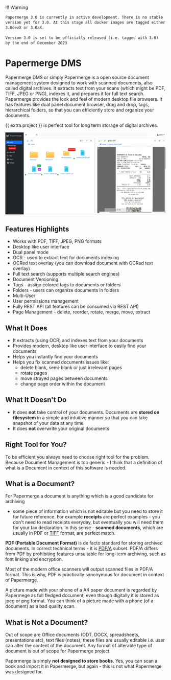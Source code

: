 !!! Warning

    Papermerge 3.0 is currently in active development. There is no stable
    version yet for 3.0. At this stage all docker images are tagged either
    3.0devX or 3.0aX.

    Version 3.0 is set to be officially released (i.e. tagged with 3.0)
    by the end of December 2023


# Papermerge DMS

Papermerge DMS or simply Papermerge is a open source document management system
designed to work with scanned documents, also called digital archives. It
extracts text from your scans (which might be PDF, TIFF, JPEG or PNG), indexes
it, and prepares it for full text search. Papermerge provides the look and feel
of modern desktop file browsers. It has features like dual panel document
browser, drag and drop, tags, hierarchical folders, so that you can efficiently
store and organize your documents.

{{ extra.project }} is perfect tool for long term storage of digital archives.

![Papermerge screenshot](img/document-management-system-screenshot.png)


## Features Highlights

* Works with PDF, TIFF, JPEG, PNG formats
* Desktop like user interface
* Dual panel mode
* OCR - used to extract text for documents indexing
* OCRed text overlay (you can download document with OCRed text overlay)
* Full text search (supports multiple search engines)
* Document Versioning
* Tags - assign colored tags to documents or folders
* Folders - users can organize documents in folders
* Multi-User
* User permissions management
* Fully REST API (all features can be consumed via REST API)
* Page Management - delete, reorder, rotate, merge, move, extract


## What It Does

* It extracts (using OCR) and indexes text from your documents
* Provides modern, desktop like user interface to easily find your documents
* Helps you instantly find your documents
* Helps you fix scanned documents issues like:
   * delete blank, semi-blank or just irrelevant pages
   * rotate pages
   * move strayed pages between documents
   * change page order within the document


## What It Doesn't Do

* It does **not** take control of your documents. Documents are **stored on
  filesystem** in a simple and intuitive manner so that you can take snapshot of
  your data at any time
* It does **not** overwrite your original documents


## Right Tool for You?

To be efficient you always need to choose right tool for the problem. Because
Document Management is too generic - I think that a definition of what is a
Document in context of this software is needed.


## What is a Document?


For Papermerge a document is anything which is a good candidate for archiving
- some piece of information which is not editable but you need to store it for
future reference. For example **receipts** are perfect examples - you don't
need to read receipts everyday, but eventually you will need them for your tax
declaration. In this sense - **scanned documents**, which are usually in PDF
or [TIFF](https://en.wikipedia.org/wiki/TIFF) format, are perfect match.

**PDF (Portable Document Format)** is de facto standard for storing archived
documents. In correct technical terms - it is [PDF/A](https://en.wikipedia.org/wiki/PDF/A) subset.
PDF/A differs from PDF by prohibiting features unsuitable for long-term archiving, such as font linking
and encryption.

Most of the modern office scanners will output scanned files in PDF/A format.
This is why, PDF is practically synonymous for document in context of
Papermerge.

A picture made with your phone of a A4 paper document is regarded by Papermege
as full fledged document, even though digitally it is stored as jpeg or png
format. You can think of a picture made with a phone (of a document) as a bad
quality scan.

## What is Not a Document?

Out of scope are Office documents (ODT, DOCX, spreadsheets, presentations
etc), text files (notes); these files are usually editable i.e. user can alter
the content of the document. Any format of alterable type of document is out of scope
for Papermerge project.


Papermerge is simply **not designed to store books**. Yes, you can scan a book
and import it in Papermerge, but again - this is not what Papermerge was
designed for.
